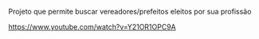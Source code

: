 Projeto que permite buscar vereadores/prefeitos eleitos por sua profissão

https://www.youtube.com/watch?v=Y21OR1OPC9A
